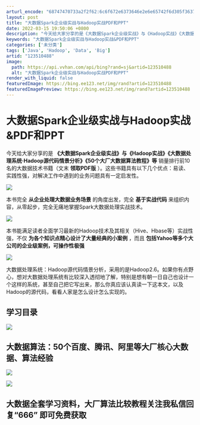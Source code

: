 ```yaml
---
arturl_encode: "68747470733a2f2f62:6c6f672e6373646e2e6e65742f6d305f36373737383130332f:61727469636c652f64657461696c732f313233353130343838"
layout: post
title: "大数据Spark企业级实战与Hadoop实战PDF和PPT"
date: 2022-03-15 19:50:06 +0800
description: "今天给大家分享的是《大数据Spark企业级实战》与《Hadoop实战》《大数据处理系统·Hadoop"
keywords: "大数据Spark企业级实战与Hadoop实战&PDF和PPT"
categories: ['未分类']
tags: ['Java', 'Hadoop', 'Data', 'Big']
artid: "123510488"
image:
  path: https://api.vvhan.com/api/bing?rand=sj&artid=123510488
  alt: "大数据Spark企业级实战与Hadoop实战PDF和PPT"
render_with_liquid: false
featuredImage: https://bing.ee123.net/img/rand?artid=123510488
featuredImagePreview: https://bing.ee123.net/img/rand?artid=123510488
---
```


# 大数据Spark企业级实战与Hadoop实战&PDF和PPT

今天给大家分享的是
**《大数据Spark企业级实战》与《Hadoop实战》《大数据处理系统·Hadoop源代码情景分析》《50个大厂大数据算法教程》等**
销量排行前10名的大数据技术书籍（文末
**领取PDF版**
）。这些书籍具有以下几个优点：易读、实践性强，对解决工作中遇到的业务问题具有一定启发性。

![](https://i-blog.csdnimg.cn/blog_migrate/4c6762abb869a8ca3928a1543c6e60c7.png)

本书完全
**从企业处理大数据业务场景**
的角度出发，完全
**基于实战代码**
来组织内容，从零起步，完全无痛地掌握Spark大数据处理实战技术。

![](https://i-blog.csdnimg.cn/blog_migrate/ce274ba6ec836c4b8cffe39568e452f3.png)

本书能满足读者全面学习最新的Hadoop技术及其相关（Hive、Hbase等）实战性强，不仅
**为各个知识点精心设计了大量经典的小案例**
，而且
**包括Yahoo等多个大公司的企业级案例，可操作性极强**

![](https://i-blog.csdnimg.cn/blog_migrate/3020b8fc0b02730726d5427ce07c1297.png)

大数据处理系统：Hadoop源代码情景分析，采用的是Hadoop2.6。如果你有点野心，想对大数据处理系统有比较深入透彻地了解，特别是想有朝一日自己也设计一个这样的系统，甚至自己把它写出来，那么你真应该认真读一下这本文，以及 Hadoop的源代码，看看人家是怎么设计怎么实现的。

## 学习目录

![](https://i-blog.csdnimg.cn/blog_migrate/94ed30950cd18103454b52985d4d8f19.png)

## 大数据算法：50个百度、腾讯、阿里等大厂核心大数据、算法经验

![](https://i-blog.csdnimg.cn/blog_migrate/7de8cf777a6d9271bbad4d11fc7a7dd1.png)

![](https://i-blog.csdnimg.cn/blog_migrate/a67c34e892b462c0a3f673fd12053229.png)

## 大数据全套学习资料，大厂算法比较教程关注我私信回复“666” 即可免费获取